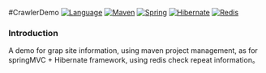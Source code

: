 #CrawlerDemo
[![Language](https://img.shields.io/badge/Language-java-blue.svg)](http://www.oracle.com/technetwork/java/javase/downloads/jdk8-downloads-2133151.html)
[![Maven](https://img.shields.io/badge/Maven-4.0.0-red.svg)](http://maven.apache.org/)
[![Spring](https://img.shields.io/badge/Spring-4.1.4-yellowgreen.svg)](http://spring.io/)
[![Hibernate](https://img.shields.io/badge/Hibernate-4.3.8-yellow.svg)](http://hibernate.org/)
[![Redis](https://img.shields.io/badge/Redis-2.7.2-ff69b4.svg)](http://redis.io/)


### Introduction
A demo for grap site information, using maven project management, as for springMVC + Hibernate framework, using redis check repeat information。
